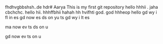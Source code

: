 fhdhvgbbshsh..de hdr# Aarya
This is my first  git repository
hello 
 hhhii . jaha cbchchc. hello hii. hhhffbhii hahah hh hvifhti god.  god hhheop hello gd wy i fl in es gd now es ds on yu ts gd wy i lt es



ma now ev ts ds on u

gd now ev ts on u